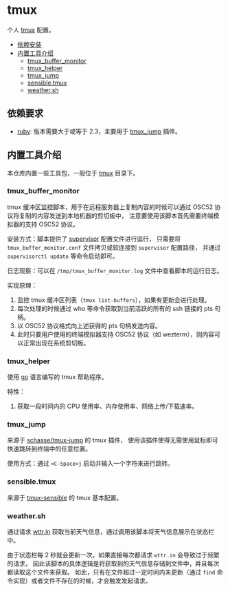# tmux

个人 [tmux](https://github.com/tmux/tmux) 配置。

- [依赖安装](#依赖安装)
- [内置工具介绍](#内置工具介绍)
  - [tmux_buffer_monitor](#tmux_buffer_monitor)
  - [tmux_helper](#tmux_helper)
  - [tmux_jump](#tmux_jump)
  - [sensible.tmux](#sensibletmux)
  - [weather.sh](#weathersh)

## 依赖要求

- [ruby](https://www.ruby-lang.org/): 版本需要大于或等于 2.3，主要用于 [tmux_jump](#tmux_jump) 插件。

## 内置工具介绍

本仓库内置一些工具包，一般位于 [tmux](tmux) 目录下。

### tmux_buffer_monitor

tmux 缓冲区监控脚本，用于在远程服务器上复制内容的时候可以通过 OSC52 协议将复制的内容发送到本地机器的剪切板中，
注意要使用该脚本首先需要终端模拟器的支持 OSC52 协议。

安装方式：脚本提供了 [supervisor](https://github.com/Supervisor/supervisor) 配置文件进行运行，
只需要将 `tmux_buffer_monitor.conf` 文件拷贝或软连接到 `supervisor` 配置路径，
并通过 `supervisorctl update` 等命令启动即可。

日志观察：可以在 `/tmp/tmux_buffer_monitor.log` 文件中查看脚本的运行日志。

实现原理：

1. 监控 tmux 缓冲区列表（`tmux list-buffers`），如果有更新会进行处理。
2. 每次处理的时候通过 who 等命令获取到当前活跃的所有的 ssh 链接的 pts 句柄。
3. 以 OSC52 协议格式向上述获得的 pts 句柄发送内容。
4. 此时只要用户使用的终端模拟器支持 OSC52 协议（如 wezterm），则内容可以正常出现在系统剪切板。

### tmux_helper

使用 [go](https://go.dev/) 语言编写的 tmux 帮助程序。

特性：

1. 获取一段时间内的 CPU 使用率、内存使用率、网络上传/下载速率。

### tmux_jump

来源于 [schasse/tmux-jump](https://github.com/schasse/tmux-jump) 的 tmux 插件，
使用该插件使得无需使用鼠标即可快速跳转到终端中的任意位置。

使用方式：通过 `<C-Space>j` 启动并输入一个字符来进行跳转。

### sensible.tmux

来源于 [tmux-sensible](https://github.com/tmux-plugins/tmux-sensible) 的 tmux 基本配置。

### weather.sh

通过请求 [wttr.in](https://github.com/chubin/wttr.in) 获取当前天气信息，通过调用该脚本将天气信息展示在状态栏中。

由于状态栏每 2 秒就会更新一次，如果直接每次都请求 `wttr.in` 会导致过于频繁的请求，
因此该脚本的具体逻辑是将获取到的天气信息存储到文件中，并且每次都读取这个文件来获取。
如此，只有在文件超过一定时间内未更新（通过 `find` 命令实现）或者文件不存在的时候，才会触发发起请求。

